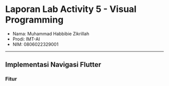 # Laporan Lab Activity 5 - Visual Programming
- Nama: Muhammad Habbibie Zikrillah
- Prodi: IMT-AI
- NIM: 0806022329001
---
## Implementasi Navigasi Flutter
### Fitur
